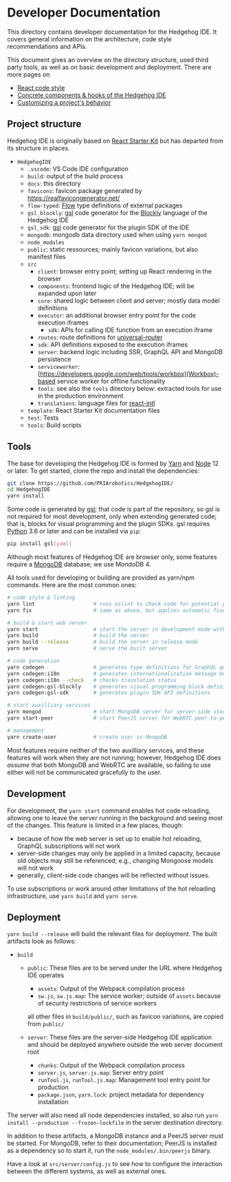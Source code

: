 # Developer Documentation

This directory contains developer documentation for the Hedgehog IDE.
It covers general information on the architecture, code style recommendations and APIs.

This document gives an overview on the directory structure, used third party tools,
as well as on basic development and deployment.
There are more pages on

- [React code style](./code-style/react.md)
- [Concrete components & hooks of the Hedgehog IDE](./components.md)
- [Customizing a project's behavior](./plugins.md)

## Project structure

Hedgehog IDE is originally based on [React Starter Kit](https://github.com/kriasoft/react-starter-kit/) but has departed from its structure in places.

- `HedgehogIDE`
  - `.vscode`:
    VS Code IDE configuration
  - `build`:
    output of the build process
  - `docs`:
    this directory
  - `favicons`:
    favicon package generated by https://realfavicongenerator.net/
  - `flow-typed`:
    [Flow](https://flow.org/) type definitions of external packages
  - `gsl_blockly`:
    [gsl](https://github.com/SillyFreak/gsl/) code generator for the [Blockly](https://developers.google.com/blockly/) language of the Hedgehog IDE
  - `gsl_sdk`:
    [gsl](https://github.com/SillyFreak/gsl/) code generator for the plugin SDK of the IDE
  - `mongodb`:
    mongodb data directory used when using `yarn mongod`
  - `node_modules`
  - `public`:
    static ressources; mainly favicon variations, but also manifest files
  - `src`
    - `client`:
      browser entry point; setting up React rendering in the browser
    - `components`:
      frontend logic of the Hedgehog IDE; will be expanded upon later
    - `core`:
      shared logic between client and server; mostly data model definitions
    - `executor`:
      an additional browser entry point for the code execution iframes
      - `sdk`: APIs for calling IDE function from an execution iframe
    - `routes`:
      route definitions for [universal-router](https://github.com/kriasoft/universal-router)
    - `sdk`:
      API definitions exposed to the execution iframes
    - `server`:
      backend logic including SSR, GraphQL API and MongoDB persistence
    - `serviceworker`:
      [https://developers.google.com/web/tools/workbox](Workbox)-based service worker for offline functionality
    - `tools`:
      see also the `tools` directory below: extracted tools for use in the production environment
    - `translations`:
      language files for [react-intl](https://www.npmjs.com/package/react-intl)
  - `template`:
    React Starter Kit documentation files
  - `test`:
    Tests
  - `tools`:
    Build scripts


## Tools

The base for developing the Hedgehog IDE is formed by
[Yarn](https://yarnpkg.com/) and [Node](https://nodejs.org/) 12 or later.
To get started, clone the repo and install the dependencies:

```bash
git clone https://github.com/PRIArobotics/HedgehogIDE/
cd HedgehogIDE
yarn install
```

Some code is generated by [gsl](https://github.com/SillyFreak/gsl/);
that code is part of the repository, so gsl is not required for most development,
only when extending generated code;
that is, blocks for visual programming and the plugin SDKs.
gsl requires [Python](https://www.python.org/) 3.6 or later and can be installed via `pip`:

```bash
pip install gsl[yaml]
```

Although most features of Hedgehog IDE are browser only,
some features require a [MongoDB](https://www.mongodb.com/) database; we use MondoDB 4.

All tools used for developing or building are provided as yarn/npm commands.
Here are the most common ones:

```bash
# code style & linting
yarn lint                   # runs eslint to check code for potential problems
yarn fix                    # same as above, but applies automatic fixes including code formatting

# build & start web server
yarn start                  # start the server in development mode with hot reloading
yarn build                  # build the server
yarn build --release        # build the server in release mode
yarn serve                  # serve the built server

# code generation
yarn codegen                # generates type definitions for GraphQL queries
yarn codegen:i18n           # generates internationalization message bundles
yarn codegen:i18n --check   # checks translation status
yarn codegen:gsl-blockly    # generates visual programming block definitions
yarn codegen:gsl-sdk        # generates plugin SDK API definitions

# start auxilliary services
yarn mongod                 # start MongoDB server for server-side storage
yarn start-peer             # start PeerJS server for WebRTC peer-to-peer connectivity

# management
yarn create-user            # create user in MongoDB
```

Most features require neither of the two auxilliary services,
and these features will work when they are not running;
however, Hedgehog IDE does *assume* that both MongoDB and WebRTC are available,
so failing to use either will not be communicated gracefully to the user.

## Development

For development, the `yarn start` command enables hot code reloading,
allowing one to leave the server running in the background and seeing most of the changes.
This feature is limited in a few places, though:

- because of how the web server is set up to enable hot reloading,
  GraphQL subscriptions will not work
- server-side changes may only be applied in a limited capacity,
  because old objects may still be referenced;
  e.g., changing Mongoose models will not work
- generally, client-side code changes will be reflected without issues.

To use subscriptions or work around other limitations of the hot reloading infrastructure,
use `yarn build` and `yarn serve`.

## Deployment

`yarn build --release` will build the relevant files for deployment.
The built artifacts look as follows:

- `build`
  - `public`:
    These files are to be served under the URL where Hedgehog IDE operates
    - `assets`:
      Output of the Webpack compilation process
    - `sw.js`, `sw.js.map`:
      The service worker; outside of `assets` because of security restrictions of service workers

    all other files in `build/public/`, such as favicon variations, are copied from `public/`
  - `server`:
    These files are the server-side Hedgehog IDE application
    and should be deployed anywhere outside the web server document root
    - `chunks`:
      Output of the Webpack compilation process
    - `server.js`, `server.js.map`:
      Server entry point
    - `runTool.js`, `runTool.js.map`:
      Management tool entry point for production
    - `package.json`, `yarn.lock`:
      project metadata for dependency installation

The server will also need all node dependencies installed,
so also run `yarn install --production --frozen-lockfile`
in the server destination directory.

In addition to these artifacts, a MongoDB instance and a PeerJS server must be started.
For MongoDB, refer to their documentation; PeerJS is installed as a dependency so to start it, run the `node_modules/.bin/peerjs` binary.

Have a look at `src/server/config.js` to see how to configure
the interaction between the different systems, as well as external ones.
